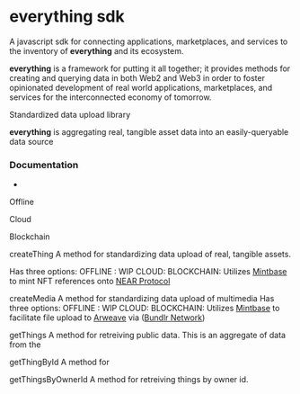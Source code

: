 # **everything** sdk

A javascript sdk for connecting applications, marketplaces, and services to the inventory of **everything** and its ecosystem.

**everything** is a framework for putting it all together; it provides methods for creating and querying data in both Web2 and Web3 in order to foster opinionated development of real world applications, marketplaces, and services for the interconnected economy of tomorrow.

Standardized data upload library 

**everything** is aggregating real, tangible asset data into an easily-queryable data source

### Documentation

* 



Offline

Cloud

Blockchain



createThing
  A method for standardizing data upload of real, tangible assets. 

  Has three options:
    OFFLINE : WIP
    CLOUD: 
    BLOCKCHAIN: Utilizes [Mintbase]() to mint NFT references onto [NEAR Protocol]()



createMedia
  A method for standardizing data upload of multimedia
  Has three options:
    OFFLINE : WIP
    CLOUD: 
    BLOCKCHAIN: Utilizes [Mintbase]() to facilitate file upload to [Arweave]() via ([Bundlr Network]())


getThings
  A method for retreiving public data. This is an aggregate of data from the 


getThingById
  A method for 
 

getThingsByOwnerId
  A method for retreiving things by owner id. 